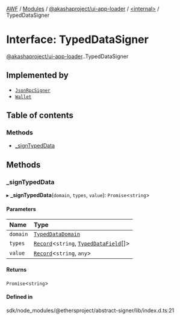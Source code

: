 [AWF](../README.md) / [Modules](../modules.md) / [@akashaproject/ui-app-loader](../modules/akashaproject_ui_app_loader.md) / [<internal\>](../modules/akashaproject_ui_app_loader._internal_.md) / TypedDataSigner

# Interface: TypedDataSigner

[@akashaproject/ui-app-loader](../modules/akashaproject_ui_app_loader.md).[<internal>](../modules/akashaproject_ui_app_loader._internal_.md).TypedDataSigner

## Implemented by

- [`JsonRpcSigner`](../classes/akashaproject_ui_app_loader._internal_.JsonRpcSigner.md)
- [`Wallet`](../classes/akashaproject_ui_app_loader._internal_.Wallet.md)

## Table of contents

### Methods

- [\_signTypedData](akashaproject_ui_app_loader._internal_.TypedDataSigner.md#_signtypeddata)

## Methods

### \_signTypedData

▸ **_signTypedData**(`domain`, `types`, `value`): `Promise`<`string`\>

#### Parameters

| Name | Type |
| :------ | :------ |
| `domain` | [`TypedDataDomain`](akashaproject_ui_app_loader._internal_.TypedDataDomain.md) |
| `types` | [`Record`](../modules/akashaproject_ui_app_loader._internal_.md#record)<`string`, [`TypedDataField`](akashaproject_ui_app_loader._internal_.TypedDataField.md)[]\> |
| `value` | [`Record`](../modules/akashaproject_ui_app_loader._internal_.md#record)<`string`, `any`\> |

#### Returns

`Promise`<`string`\>

#### Defined in

sdk/node_modules/@ethersproject/abstract-signer/lib/index.d.ts:21
